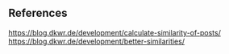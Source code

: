 
## References

https://blog.dkwr.de/development/calculate-similarity-of-posts/
https://blog.dkwr.de/development/better-similarities/
